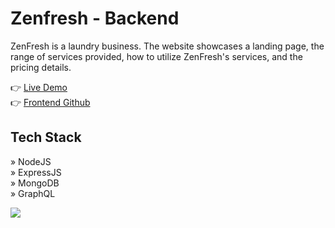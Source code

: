 # Zenfresh - Backend

ZenFresh is a laundry business. The website showcases a landing page, the range of services provided, how to utilize ZenFresh's services, and the pricing details.

👉 [Live Demo](https://zenfresh.netlify.app/)
<br/>
👉 [Frontend Github](https://github.com/jihadable/zenfresh)

## Tech Stack
» NodeJS
<br/>
» ExpressJS
<br/>
» MongoDB
<br/>
» GraphQL

<img src="https://umarjihad.netlify.app/pic/zenfresh.png" />